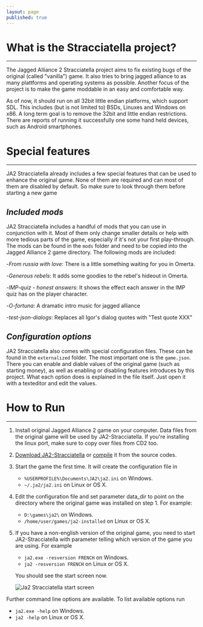 ```yaml
---
layout: page
published: true
---
```

# What is the Stracciatella project?
---
The Jagged Alliance 2 Stracciatella project aims to fix existing bugs of the original (called "vanilla") game. It also tries to bring jagged alliance to as many plattforms and operating systems as possible. Another focus of the project is to make the game moddable in an easy and comfortable way.

As of now, it should run on all 32bit little endian platforms, which support SDL. This includes (but is not limited to) BSDs, Linuxes and Windows on x86. A long term goal is to remove the 32bit and little endian restrictions. There are reports of running it successfully one some hand held devices, such as Android smartphones.

# Special features
---
JA2 Stracciatella already includes a few special features that can be used to enhance the original game. None of them are required and can most of them are disabled by default. So make sure to look through them before starting a new game

## _Included mods_

JA2 Stracciatella includes a handful of mods that you can use in conjunction with it. Most of them only change smaller details or help with more tedious parts of the game, especially if it's not your first play-through. The mods can be found in the `mods` folder and need to be copied into the Jagged Alliance 2 game directory. The following mods are included:

-*From russia with love*: There is a little something waiting for you in Omerta.

-*Generous rebels*: It adds some goodies to the rebel's hideout in Omerta.

-*IMP-quiz - honest answers*: It shows the effect each answer in the IMP quiz has on the player character.

-*O-fortuna*: A dramatic intro music for jagged alliance

-*test-json-dialogs*: Replaces all Igor's dialog quotes with "Test quote XXX"


## _Configuration options_

JA2 Stracciatella also comes with special configuration files. These can be found in the `externalized` folder. The most important one is the `game.json`. There you can enable and diable values of the original game (such as starting money), as well as enabling or disabling features introduces by this project. What each option does is explained in the file itself. Just open it with a texteditor and edit the values.

# How to Run
---
1. Install original Jagged Alliance 2 game on your computer.  Data files from the original game will be used by JA2-Stracciatella. If you're installing the linux port, make sure to copy over files from CD2 too.

1. [Download JA2-Stracciatella](/download) or [compile](https://github.com/ja2-stracciatella/ja2-stracciatella/blob/master/COMPILATION.md) it from the source codes.

1. Start the game the first time.  It will create the configuration file in

   - `%USERPROFILE%\Documents\JA2\ja2.ini` on Windows.
   - `~/.ja2/ja2.ini` on Linux or OS X.

1. Edit the configuration file and set parameter data_dir to point on the directory where the original game was installed on step 1.  For example:

   - `D:\games\ja2\` on Windows.
   - `/home/user/games/ja2-installed` on Linux or OS X.


1. If you have a non-english version of the original game, you need to start JA2-Stracciatella with parameter telling which version of the game you are using.  For example

   - ```ja2.exe -resversion FRENCH``` on Windows.
   - ```ja2 -resversion FRENCH``` on Linux or OS X.

   You should see the start screen now.

   ![Ja2 Stracciatella start screen](/img/start-screen.png)

Further command line options are available. To list available options run

- `ja2.exe -help` on Windows.
- `ja2 -help` on Linux or OS X.
